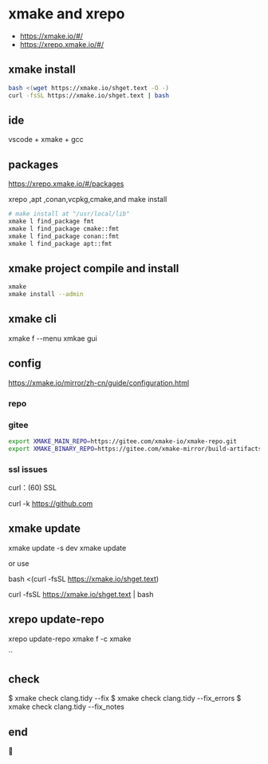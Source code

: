 # xmake and xrepo
* https://xmake.io/#/
* https://xrepo.xmake.io/#/
## xmake install 
```sh
bash <(wget https://xmake.io/shget.text -O -)
curl -fsSL https://xmake.io/shget.text | bash
```
## ide
vscode + xmake + gcc
## packages

https://xrepo.xmake.io/#/packages

xrepo ,apt ,conan,vcpkg,cmake,and make install 

```sh
# make install at "/usr/local/lib"
xmake l find_package fmt 
xmake l find_package cmake::fmt
xmake l find_package conan::fmt
xmake l find_package apt::fmt
```
## xmake project compile and install
```sh
xmake
xmake install --admin
```
## xmake cli

xmake f --menu    xmkae gui

## config

https://xmake.io/mirror/zh-cn/guide/configuration.html

### repo

### gitee

```sh
export XMAKE_MAIN_REPO=https://gitee.com/xmake-io/xmake-repo.git
export XMAKE_BINARY_REPO=https://gitee.com/xmake-mirror/build-artifacts.git
```

### ssl issues

curl：(60) SSL

curl -k https://github.com

## xmake update

xmake update -s dev
xmake update

or use

bash <(curl -fsSL https://xmake.io/shget.text)

curl -fsSL https://xmake.io/shget.text | bash
## xrepo update-repo

xrepo update-repo
xmake f -c
xmake

``

## check

$ xmake check clang.tidy --fix
$ xmake check clang.tidy --fix_errors
$ xmake check clang.tidy --fix_notes


## end

🐞
